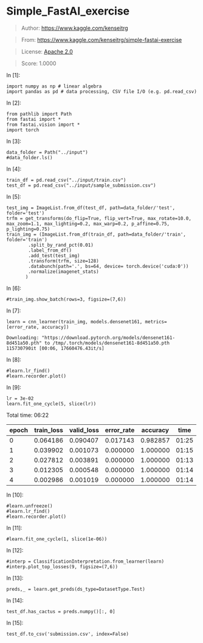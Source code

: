 # Simple_FastAI_exercise

> Author: https://www.kaggle.com/kenseitrg

> From: https://www.kaggle.com/kenseitrg/simple-fastai-exercise

> License: [Apache 2.0](http://www.apache.org/licenses/LICENSE-2.0)

> Score: 1.0000

In [1]:

```
import numpy as np # linear algebra
import pandas as pd # data processing, CSV file I/O (e.g. pd.read_csv)

```

In [2]:

```
from pathlib import Path
from fastai import *
from fastai.vision import *
import torch

```

In [3]:

```
data_folder = Path("../input")
#data_folder.ls()

```

In [4]:

```
train_df = pd.read_csv("../input/train.csv")
test_df = pd.read_csv("../input/sample_submission.csv")

```

In [5]:

```
test_img = ImageList.from_df(test_df, path=data_folder/'test', folder='test')
trfm = get_transforms(do_flip=True, flip_vert=True, max_rotate=10.0, max_zoom=1.1, max_lighting=0.2, max_warp=0.2, p_affine=0.75, p_lighting=0.75)
train_img = (ImageList.from_df(train_df, path=data_folder/'train', folder='train')
        .split_by_rand_pct(0.01)
        .label_from_df()
        .add_test(test_img)
        .transform(trfm, size=128)
        .databunch(path='.', bs=64, device= torch.device('cuda:0'))
        .normalize(imagenet_stats)
       )

```

In [6]:

```
#train_img.show_batch(rows=3, figsize=(7,6))

```

In [7]:

```
learn = cnn_learner(train_img, models.densenet161, metrics=[error_rate, accuracy])

```

```
Downloading: "https://download.pytorch.org/models/densenet161-8d451a50.pth" to /tmp/.torch/models/densenet161-8d451a50.pth
115730790it [00:06, 17660476.43it/s]

```

In [8]:

```
#learn.lr_find()
#learn.recorder.plot()

```

In [9]:

```
lr = 3e-02
learn.fit_one_cycle(5, slice(lr))

```

Total time: 06:22

| epoch | train_loss | valid_loss | error_rate | accuracy | time |
| --- | --- | --- | --- | --- | --- |
| 0 | 0.064186 | 0.090407 | 0.017143 | 0.982857 | 01:25 |
| 1 | 0.039902 | 0.001073 | 0.000000 | 1.000000 | 01:15 |
| 2 | 0.027812 | 0.003891 | 0.000000 | 1.000000 | 01:13 |
| 3 | 0.012305 | 0.000548 | 0.000000 | 1.000000 | 01:14 |
| 4 | 0.002986 | 0.001019 | 0.000000 | 1.000000 | 01:14 |

In [10]:

```
#learn.unfreeze()
#learn.lr_find()
#learn.recorder.plot()

```

In [11]:

```
#learn.fit_one_cycle(1, slice(1e-06))

```

In [12]:

```
#interp = ClassificationInterpretation.from_learner(learn)
#interp.plot_top_losses(9, figsize=(7,6))

```

In [13]:

```
preds,_ = learn.get_preds(ds_type=DatasetType.Test)

```

In [14]:

```
test_df.has_cactus = preds.numpy()[:, 0]

```

In [15]:

```
test_df.to_csv('submission.csv', index=False)

```
